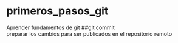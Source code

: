 # primeros_pasos_git
Aprender fundamentos de git
##git commit  
preparar los cambios para ser publicados en el repositorio remoto
